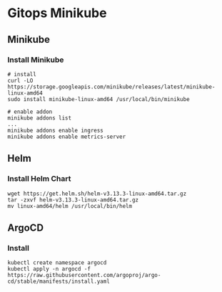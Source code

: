 # Gitops Minikube

## Minikube

### Install Minikube

```shell
# install
curl -LO https://storage.googleapis.com/minikube/releases/latest/minikube-linux-amd64
sudo install minikube-linux-amd64 /usr/local/bin/minikube

# enable addon
minikube addons list
...
minikube addons enable ingress
minikube addons enable metrics-server
```

## Helm

### Install Helm Chart

```shell
wget https://get.helm.sh/helm-v3.13.3-linux-amd64.tar.gz
tar -zxvf helm-v3.13.3-linux-amd64.tar.gz
mv linux-amd64/helm /usr/local/bin/helm
```

## ArgoCD

### Install

```shell
kubectl create namespace argocd
kubectl apply -n argocd -f https://raw.githubusercontent.com/argoproj/argo-cd/stable/manifests/install.yaml
```


